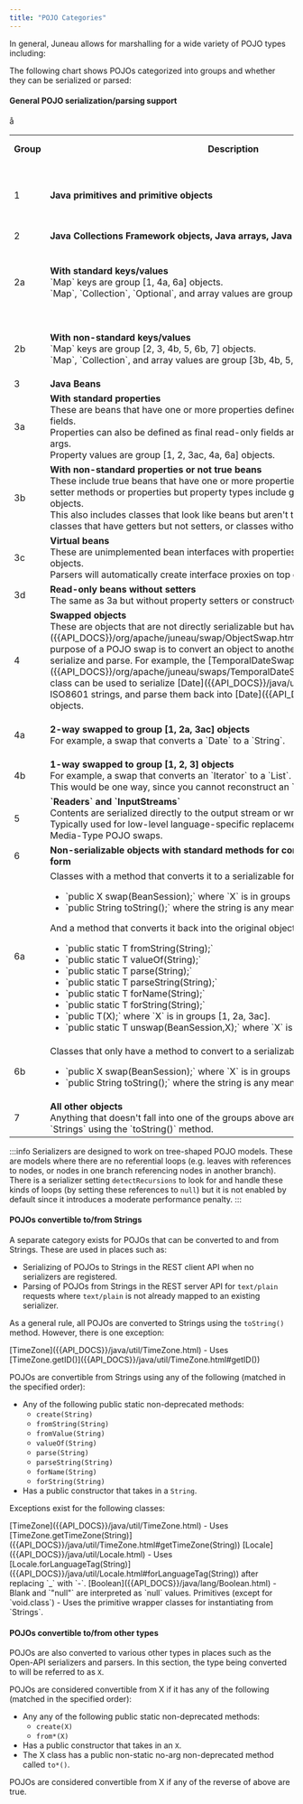 ```yaml
---
title: "POJO Categories"
---
```


In general, Juneau allows for marshalling for a wide variety of POJO types including:

The following chart shows POJOs categorized into groups and whether they can be serialized or parsed:

#### General POJO serialization/parsing support

<table className="styled w800" style={{borderCollapse: 'collapse'}}>
  <tr>
    <th>Group</th>
    <th>Description</th>
    <th>Examples</th>
    <th>Can<br />serialize?</th>
    <th>Can<br />parse?</th>
  </tr>
  <tr className="dark bb" style={{backgroundColor: 'lightyellow'}}>
    <td style={{textAlign: 'center'}}>1</td>
    <td><b>Java primitives and primitive objects</b></td>
    <td>
      <ul className="normal">
        <li>`String`</li>
        <li>`Integer`</li>
        <li>`Float`</li>
        <li>`Boolean`</li>
      </ul>
    </td>
    <td style={{backgroundColor: 'lightgreen', textAlign: 'center'}}><b>yes</b></td>
    <td style={{backgroundColor: 'lightgreen', textAlign: 'center'}}><b>yes</b></td>
  </tr>
  <tr className="dark bb" style={{backgroundColor: 'lightyellow'}}>
    <td style={{textAlign: 'center'}}>2</td>
    <td><b>Java Collections Framework objects, Java arrays, Java Optionals</b></td>
    <td>&nbsp;</td>
    <td>&nbsp;</td>
    <td>&nbsp;</td>å
  </tr>
  <tr className="light bb">
    <td style={{textAlign: 'center'}}>2a</td>
    <td>
      <b>With standard keys/values</b><br />
      `Map` keys are group [1, 4a, 6a] objects.<br />
      `Map`, `Collection`, `Optional`, and array values are group [1, 2, 3ac, 4a, 6a] objects.
    </td>
    <td>
      <ul className="normal">
        <li>`HashSet<String,Integer>`</li>
        <li>`TreeMap<Integer,Bean>`</li>
        <li>`List<int[][]>`</li>
        <li>`Bean[]`</li>
        <li>`Optional<Bean>`</li>
      </ul>
    </td>
    <td style={{backgroundColor: 'lightgreen', textAlign: 'center'}}><b>yes</b></td>
    <td style={{backgroundColor: 'lightgreen', textAlign: 'center'}}><b>yes</b></td>
  </tr>
  <tr className="light bb">
    <td style={{textAlign: 'center'}}>2b</td>
    <td>
      <b>With non-standard keys/values</b><br />
      `Map` keys are group [2, 3, 4b, 5, 6b, 7] objects.<br />
      `Map`, `Collection`, and array values are group [3b, 4b, 5, 6b, 7] objects.
    </td>
    <td>
      <ul className="normal">
        <li>`HashSet<Bean,Integer>`</li>
        <li>`TreeMap<Integer,Reader>`</li>
        <li>`Optional<Reader>`</li>
      </ul>
    </td>
    <td style={{backgroundColor: 'lightgreen', textAlign: 'center'}}><b>yes</b></td>
    <td style={{backgroundColor: 'salmon', textAlign: 'center'}}><b>no</b></td>
  </tr>
  <tr className="dark bb" style={{backgroundColor: 'lightyellow'}}>
    <td style={{textAlign: 'center'}}>3</td>
    <td><b>Java Beans</b></td>
    <td>&nbsp;</td>
    <td>&nbsp;</td>
    <td>&nbsp;</td>
  </tr>
  <tr className="light bb">
    <td style={{textAlign: 'center'}}>3a</td>
    <td>
      <b>With standard properties</b><br />
      These are beans that have one or more properties defined by public getter or public fields.<br />
      Properties can also be defined as final read-only fields and passed in as constructor args.<br />
      Property values are group [1, 2, 3ac, 4a, 6a] objects.
    </td>
    <td>&nbsp;</td>
    <td style={{backgroundColor: 'lightgreen', textAlign: 'center'}}><b>yes</b></td>
    <td style={{backgroundColor: 'lightgreen', textAlign: 'center'}}><b>yes</b></td>
  </tr>
  <tr className="light bb">
    <td style={{textAlign: 'center'}}>3b</td>
    <td>
      <b>With non-standard properties or not true beans</b><br />
      These include true beans that have one or more properties defined by getter and setter methods or properties but
      property types include group [3b, 4b, 5, 6b, 7] objects.<br />
      This also includes classes that look like beans but aren't true beans.
      For example, classes that have getters but not setters, or classes without no-arg constructors.
    </td>
    <td>&nbsp;</td>
    <td style={{backgroundColor: 'lightgreen', textAlign: 'center'}}><b>yes</b></td>
    <td style={{backgroundColor: 'salmon', textAlign: 'center'}}><b>no</b></td>
  </tr>
  <tr className="light bb">
    <td style={{textAlign: 'center'}}>3c</td>
    <td>
      <b>Virtual beans</b><br />
      These are unimplemented bean interfaces with properties of type [1, 2, 3ac, 4a, 6a] objects.<br />
      Parsers will automatically create interface proxies on top of `BeanMap` instances.
    </td>
    <td>&nbsp;</td>
    <td style={{backgroundColor: 'lightgreen', textAlign: 'center'}}><b>yes</b></td>
    <td style={{backgroundColor: 'lightgreen', textAlign: 'center'}}><b>yes</b></td>
  </tr>
  <tr className="light bb">
    <td style={{textAlign: 'center'}}>3d</td>
    <td>
      <b>Read-only beans without setters</b><br />
      The same as 3a but without property setters or constructor args.
    </td>
    <td>&nbsp;</td>
    <td style={{backgroundColor: 'lightgreen', textAlign: 'center'}}><b>yes</b></td>
    <td style={{backgroundColor: 'salmon', textAlign: 'center'}}><b>no</b></td>
  </tr>
  <tr className="dark bb" style={{backgroundColor: 'lightyellow'}}>
    <td style={{textAlign: 'center'}}>4</td>
    <td>
      <b>Swapped objects</b><br />
      These are objects that are not directly serializable but have [ObjectSwaps]({{API_DOCS}}/org/apache/juneau/swap/ObjectSwap.html) associated with them.
      The purpose of a POJO swap is to convert an object to another object that is easier to serialize and parse.
      For example, the [TemporalDateSwap.IsoLocalDateTime]({{API_DOCS}}/org/apache/juneau/swaps/TemporalDateSwap/IsoLocalDateTime.html) class
      can be used to serialize [Date]({{API_DOCS}}/java/util/Date.html) objects to ISO8601 strings, and parse them back into [Date]({{API_DOCS}}/java/util/Date.html) objects.
    </td>
    <td>&nbsp;</td>
    <td>&nbsp;</td>
    <td>&nbsp;</td>
  </tr>
  <tr className="light bb">
    <td style={{textAlign: 'center'}}>4a</td>
    <td>
      <b>2-way swapped to group [1, 2a, 3ac] objects</b><br />
      For example, a swap that converts a `Date` to a `String`.
    </td>
    <td>
      <ul className="normal">
        <li>`java.util.Date`</li>
        <li>`java.util.GregorianCalendar`</li>
      </ul>
    </td>
    <td style={{backgroundColor: 'lightgreen', textAlign: 'center'}}><b>yes</b></td>
    <td style={{backgroundColor: 'lightgreen', textAlign: 'center'}}><b>yes</b></td>
  </tr>
  <tr className="light bb">
    <td style={{textAlign: 'center'}}>4b</td>
    <td>
      <b>1-way swapped to group [1, 2, 3] objects</b><br />
      For example, a swap that converts an `Iterator<T>` to a `List<T>`.<br />
      This would be one way, since you cannot reconstruct an `Iterator`.
    </td>
    <td>
      <ul className="normal">
        <li>`java.util.Iterator`</li>
      </ul>
    </td>
    <td style={{backgroundColor: 'lightgreen', textAlign: 'center'}}><b>yes</b></td>
    <td style={{backgroundColor: 'salmon', textAlign: 'center'}}><b>no</b></td>
  </tr>
  <tr className="dark bb" style={{backgroundColor: 'lightyellow'}}>
    <td style={{textAlign: 'center'}}>5</td>
    <td>
      <b>`Readers` and `InputStreams`</b><br />
      Contents are serialized directly to the output stream or writer.<br />
      Typically used for low-level language-specific replacement of POJOs using per-Media-Type POJO swaps.
    </td>
    <td>
      <ul className="normal">
        <li>`FileInputStream`</li>
        <li>`StringReader`</li>
      </ul>
    </td>
    <td style={{backgroundColor: 'lightgreen', textAlign: 'center'}}><b>yes</b></td>
    <td style={{backgroundColor: 'salmon', textAlign: 'center'}}><b>no</b></td>
  </tr>
  <tr className="dark bb" style={{backgroundColor: 'lightyellow'}}>
    <td style={{textAlign: 'center'}}>6</td>
    <td>
      <b>Non-serializable objects with standard methods for converting to a serializable form</b>
    </td>
    <td>&nbsp;</td>
    <td>&nbsp;</td>
    <td>&nbsp;</td>
  </tr>
  <tr className="light bb" style={{backgroundColor: 'lightyellow'}}>
    <td style={{textAlign: 'center'}}>6a</td>
    <td>
      Classes with a method that converts it to a serializable form:
      <ul>
        <li>`public X swap(BeanSession);` where `X` is in groups [1, 2a, 3ac].</li>
        <li>`public String toString();` where the string is any meaningful data.</li>
      </ul>
      And a method that converts it back into the original object:
      <ul>
        <li>`public static T fromString(String);`</li>
        <li>`public static T valueOf(String);`</li>
        <li>`public static T parse(String);`</li>
        <li>`public static T parseString(String);`</li>
        <li>`public static T forName(String);`</li>
        <li>`public static T forString(String);`</li>
        <li>`public T(X);` where `X` is in groups [1, 2a, 3ac].</li>
        <li>`public static T unswap(BeanSession,X);` where `X` is in groups [1, 2a, 3ac].</li>
      </ul>
    </td>
    <td>
      <ul className="normal">
        <li>`java.lang.Class`</li>
        <li>`java.sql.Time`</li>
        <li>`java.sql.Timestamp`</li>
        <li>`java.text.MessageFormat`</li>
        <li>`java.text.NumberFormat`</li>
        <li>`java.util.Date`</li>
        <li>`java.util.UUID`</li>
        <li>`java.util.logging.Level`</li>
        <li>`javax.xml.bind.DatatypeConverter`</li>
      </ul>
    </td>
    <td style={{backgroundColor: 'lightgreen', textAlign: 'center'}}><b>yes</b></td>
    <td style={{backgroundColor: 'lightgreen', textAlign: 'center'}}><b>yes</b></td>
  </tr>
  <tr className="light bb" style={{backgroundColor: 'lightyellow'}}>
    <td style={{textAlign: 'center'}}>6b</td>
    <td>
      Classes that only have a method to convert to a serializable form:
      <ul>
        <li>`public X swap(BeanSession);` where `X` is in groups [1, 2, 3].</li>
        <li>`public String toString();` where the string is any meaningful data.</li>
      </ul>
    </td>
    <td>&nbsp;</td>
    <td style={{backgroundColor: 'lightgreen', textAlign: 'center'}}><b>yes</b></td>
    <td style={{backgroundColor: 'salmon', textAlign: 'center'}}><b>no</b></td>
  </tr>
  <tr className="dark" style={{backgroundColor: 'lightyellow'}}>
    <td style={{textAlign: 'center'}}>7</td>
    <td>
      <b>All other objects</b><br />
      Anything that doesn't fall into one of the groups above are simply converted to `Strings` using the `toString()` method.
    </td>
    <td>&nbsp;</td>
    <td style={{backgroundColor: 'lightgreen', textAlign: 'center'}}><b>yes</b></td>
    <td style={{backgroundColor: 'salmon', textAlign: 'center'}}><b>no</b></td>
  </tr>
</table>

:::info
Serializers are designed to work on tree-shaped POJO models.
These are models where there are no referential loops (e.g. leaves with references to nodes, or nodes in one branch
referencing nodes in another branch).
There is a serializer setting `detectRecursions` to look for and handle these kinds of loops (by setting these
references to `null`) but it is not enabled by default since it introduces a moderate performance penalty.
:::

#### POJOs convertible to/from Strings

A separate category exists for POJOs that can be converted to and from Strings.
These are used in places such as:

- Serializing of POJOs to Strings in the REST client API when no serializers are registered.
- Parsing of POJOs from Strings in the REST server API for `text/plain` requests where `text/plain` is not already mapped to an existing serializer.

As a general rule, all POJOs are converted to Strings using the `toString()` method.
However, there is one exception:

<tree>
<node-0><java-class>[TimeZone]({{API_DOCS}}/java/util/TimeZone.html)</java-class> - Uses <java-method>[TimeZone.getID()]({{API_DOCS}}/java/util/TimeZone.html#getID())</java-method></node-0>
</tree>

POJOs are convertible from Strings using any of the following (matched in the specified order):

- Any of the following public static non-deprecated methods:
  - `create(String)`
  - `fromString(String)`
  - `fromValue(String)`
  - `valueOf(String)`
  - `parse(String)`
  - `parseString(String)`
  - `forName(String)`
  - `forString(String)`
- Has a public constructor that takes in a `String`.

Exceptions exist for the following classes:

<tree>
<node-0><java-class>[TimeZone]({{API_DOCS}}/java/util/TimeZone.html)</java-class> - Uses <java-method>[TimeZone.getTimeZone(String)]({{API_DOCS}}/java/util/TimeZone.html#getTimeZone(String))</java-method></node-0>
<node-0><java-class>[Locale]({{API_DOCS}}/java/util/Locale.html)</java-class> - Uses <java-method>[Locale.forLanguageTag(String)]({{API_DOCS}}/java/util/Locale.html#forLanguageTag(String))</java-method> after replacing `_` with `-`.</node-0>
<node-0><java-class>[Boolean]({{API_DOCS}}/java/lang/Boolean.html)</java-class> - Blank and `"null"` are interpreted as `null` values.</node-0>
<node-0>Primitives (except for `void.class`) - Uses the primitive wrapper classes for instantiating from `Strings`.</node-0>
</tree>

#### POJOs convertible to/from other types

POJOs are also converted to various other types in places such as the Open-API serializers and parsers.
In this section, the type being converted to will be referred to as `X`.

POJOs are considered convertible from X if it has any of the following (matched in the specified order):

- Any any of the following public static non-deprecated methods:
  - `create(X)`
  - `from*(X)`
- Has a public constructor that takes in an `X`.
- The X class has a public non-static no-arg non-deprecated method called `to*()`.

POJOs are considered convertible from X if any of the reverse of above are true.